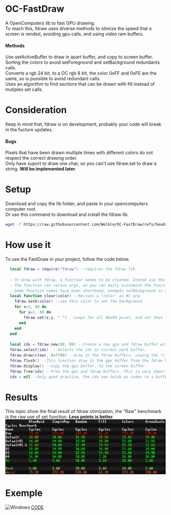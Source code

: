 # OC-FastDraw
A OpenComputers lib to fast GPU drawing.<br>
To reach this, fdraw uses diverse methods to otimize the speed that a screen is rended, avoiding gpu calls, and using video ram buffers.<br>
#### Methods
Use setActiveBuffer to draw in apart buffer, and copy to screen buffer.<br>
Sorting the colors to avoid setForeground and setBackground redundants calls.<br>
Converts a rgb 24 bit, to a OC rgb 8 bit, the color 0xFF and 0xFE are the same, so is possible to avoid redundant calls.<br>
Uses an algorithm to find sections that can be drawn with fill instead of mutiples set calls.
# Consideration
Keep in mind that, fdraw is on development, probably your code will break in the fucture updates.
#### Bugs
Pixels that have been drawn multiple times with different colors do not respect the correct drawing order.<br>
Only have suport to draw one char, so you can't use fdraw.set to draw a string. **Will be implemented later**.
# Setup
Download and copy the lib folder, and paste in your opencomputers computer root.<br>
Or use this command to download and install the fdraw lib.
```bash
wget -f https://raw.githubusercontent.com/Welbre/OC-FastDraw/refs/heads/master/fdraw_installer.lua -O /tmp/fdraw_installer.lua && /tmp/fdraw_installer.lua
```
# How use it
To use the FastDraw in your project, follow the code below.
```lua
  local fdraw = require("fdraw") --requires the fdraw lib

  --To draw with fdraw, a function needs to be created. Insted use the require"component".gpu.set to draw, we use the require"fdraw".set
  --The function can recive args, so you can easly customize the function to draw several things, instead of creating a function for each.
  --Some function names have been shortened, exemple setBackground is shortened to setb, setForeground to setf
  local function clear(color) --Recives a "color" as #1 arg.
    fdraw.setb(color) --use this color to set the background.
    for x=1, 80 do
      for y=1, 80 do
        fdraw.set(x,y, " ") --loops for all 80x80 pixel, and set then to " " char
      end
    end
  end

  local idx = fdraw.new(80, 80) --Create a new gpu and fdraw buffer with 80 x 80 size, the new function returns a index that refer to the new buffer created.
  fdraw.select(idx)  --Selects the idx as current work buffer.
  fdraw.draw(clear, 0xff00) --draw in the fdraw buffers, useing the "clear" function, and passing 0xff00 as #1 arg.
  fdraw.flush() --This function draw in the gpu buffer from the fdraw buffers, this is the function that really draw.
  fdraw.display() --Copy the gpu buffer, to the screen buffer.
  fdraw.free(idx) --Free the gpu and fdraw buffers. This is very important, if you forget that, memory leaks will occur.
  idx = nil --Only good practice, the idx now holds an index to a buffer that have been clean by the free function, so don't have any value for us.
```
# Results
This topic show the final result of fdraw otimization, the "Raw" benchmark is the raw use of set function. **Less points is better**.<br>
![Windows](./benchmark.png)
# Exemple
![Windows](https://i.imgur.com/4nzTLSI.png)
[CODE](./home/exemple.lua)
